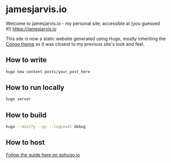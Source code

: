# jamesjarvis.io

Welcome to jamesjarvis.io - my personal site, accessible at (you guessed it!) <https://jamesjarvis.io>

This site is now a static website generated using Hugo, mostly inheriting the [Congo theme](https://github.com/jpanther/congo) as it was closest to my previous site's look and feel.

## How to write

```bash
hugo new content posts/your_post_here
```

## How to run locally

```bash
hugo server
```

## How to build

```bash
hugo --minify --gc --logLevel debug
```

## How to host

[Follow the guide here on gohugo.io](https://gohugo.io/hosting-and-deployment/hosting-on-github/)
